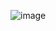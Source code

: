 ![image](https://github.com/e2eSolutionArchitect/academy/assets/8308302/220e861c-2681-4341-9277-c0476d1d32df)
